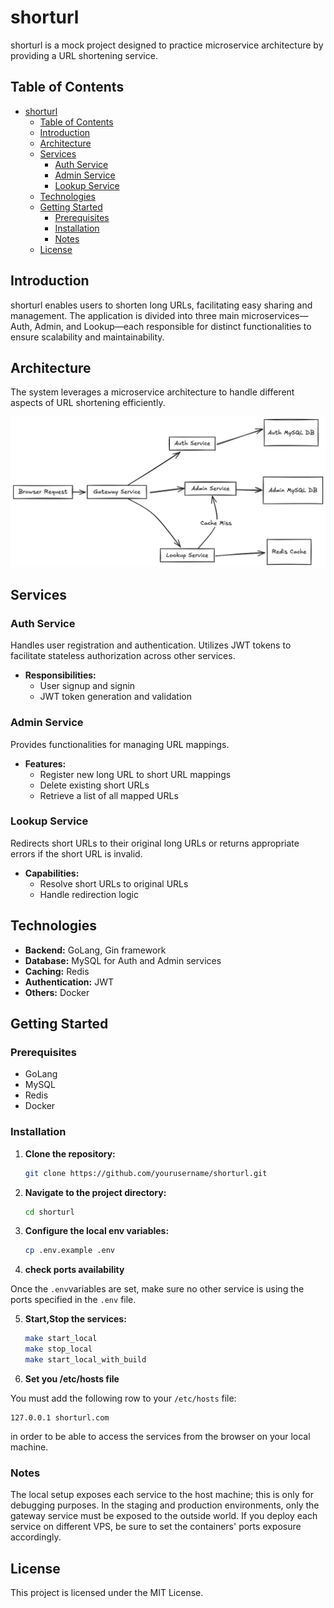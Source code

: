 # shorturl

shorturl is a mock project designed to practice microservice architecture by providing a URL shortening service.

## Table of Contents

- [shorturl](#shorturl)
  - [Table of Contents](#table-of-contents)
  - [Introduction](#introduction)
  - [Architecture](#architecture)
  - [Services](#services)
    - [Auth Service](#auth-service)
    - [Admin Service](#admin-service)
    - [Lookup Service](#lookup-service)
  - [Technologies](#technologies)
  - [Getting Started](#getting-started)
    - [Prerequisites](#prerequisites)
    - [Installation](#installation)
    - [Notes](#notes)
  - [License](#license)

## Introduction

shorturl enables users to shorten long URLs, facilitating easy sharing and management. The application is divided into three main microservices—Auth, Admin, and Lookup—each responsible for distinct functionalities to ensure scalability and maintainability.

## Architecture

The system leverages a microservice architecture to handle different aspects of URL shortening efficiently.

![Request Diagram](assets/service_diagram.png)

## Services

### Auth Service

Handles user registration and authentication. Utilizes JWT tokens to facilitate stateless authorization across other services.

- **Responsibilities:**
  - User signup and signin
  - JWT token generation and validation

### Admin Service

Provides functionalities for managing URL mappings.

- **Features:**
  - Register new long URL to short URL mappings
  - Delete existing short URLs
  - Retrieve a list of all mapped URLs

### Lookup Service

Redirects short URLs to their original long URLs or returns appropriate errors if the short URL is invalid.

- **Capabilities:**
  - Resolve short URLs to original URLs
  - Handle redirection logic

## Technologies

- **Backend:** GoLang, Gin framework
- **Database:** MySQL for Auth and Admin services
- **Caching:** Redis
- **Authentication:** JWT
- **Others:** Docker

## Getting Started

### Prerequisites

- GoLang
- MySQL
- Redis
- Docker

### Installation

1. **Clone the repository:**

    ```bash
    git clone https://github.com/yourusername/shorturl.git
    ```

2. **Navigate to the project directory:**

    ```bash
    cd shorturl
    ```

3. **Configure the local env variables:**

    ```bash
    cp .env.example .env
    ```

4. **check ports availability**

Once the `.env`variables are set, make sure no other service is using the ports specified in the `.env` file.

5. **Start,Stop the services:**

    ```bash
    make start_local
    make stop_local
    make start_local_with_build
    ```

6. **Set you /etc/hosts file**

You must add the following row to your `/etc/hosts` file:

```
127.0.0.1 shorturl.com
```

in order to be able to access the services from the browser on your local machine.

### Notes

The local setup exposes each service to the host machine; this is only for debugging purposes. In the staging and production environments, only the gateway service must be exposed to the outside world. If you deploy each service on different VPS, be sure to set the containers' ports exposure accordingly.

## License

This project is licensed under the MIT License.
